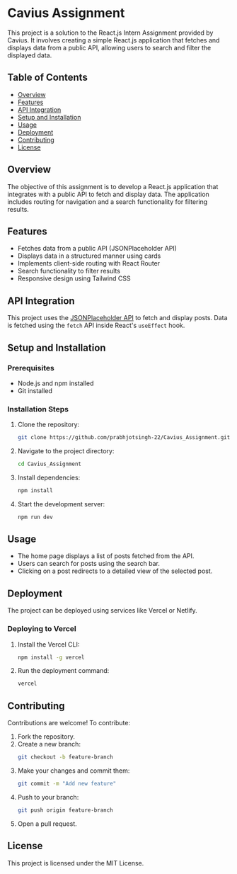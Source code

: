 # Cavius Assignment

This project is a solution to the React.js Intern Assignment provided by Cavius. It involves creating a simple React.js application that fetches and displays data from a public API, allowing users to search and filter the displayed data.

## Table of Contents

- [Overview](#overview)
- [Features](#features)
- [API Integration](#api-integration)
- [Setup and Installation](#setup-and-installation)
- [Usage](#usage)
- [Deployment](#deployment)
- [Contributing](#contributing)
- [License](#license)

## Overview

The objective of this assignment is to develop a React.js application that integrates with a public API to fetch and display data. The application includes routing for navigation and a search functionality for filtering results.

## Features

- Fetches data from a public API (JSONPlaceholder API)
- Displays data in a structured manner using cards
- Implements client-side routing with React Router
- Search functionality to filter results
- Responsive design using Tailwind CSS

## API Integration

This project uses the [JSONPlaceholder API](https://jsonplaceholder.typicode.com/) to fetch and display posts. Data is fetched using the `fetch` API inside React's `useEffect` hook.

## Setup and Installation

### Prerequisites
- Node.js and npm installed
- Git installed

### Installation Steps
1. Clone the repository:
   ```sh
   git clone https://github.com/prabhjotsingh-22/Cavius_Assignment.git
   ```
2. Navigate to the project directory:
   ```sh
   cd Cavius_Assignment
   ```
3. Install dependencies:
   ```sh
   npm install
   ```
4. Start the development server:
   ```sh
   npm run dev
   ```

## Usage

- The home page displays a list of posts fetched from the API.
- Users can search for posts using the search bar.
- Clicking on a post redirects to a detailed view of the selected post.

## Deployment

The project can be deployed using services like Vercel or Netlify.

### Deploying to Vercel
1. Install the Vercel CLI:
   ```sh
   npm install -g vercel
   ```
2. Run the deployment command:
   ```sh
   vercel
   ```

## Contributing

Contributions are welcome! To contribute:
1. Fork the repository.
2. Create a new branch:
   ```sh
   git checkout -b feature-branch
   ```
3. Make your changes and commit them:
   ```sh
   git commit -m "Add new feature"
   ```
4. Push to your branch:
   ```sh
   git push origin feature-branch
   ```
5. Open a pull request.

## License

This project is licensed under the MIT License.

